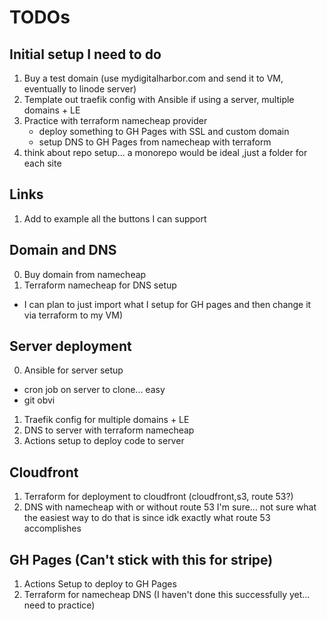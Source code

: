 # TODOs


## Initial setup I need to do

1. Buy a test domain (use mydigitalharbor.com and send it to VM, eventually to linode server)
2. Template out traefik config with Ansible if using a server, multiple domains + LE
3. Practice with terraform namecheap provider
    * deploy something to GH Pages with SSL and custom domain 
    * setup DNS to GH Pages from namecheap with terraform
4. think about repo setup... a monorepo would be ideal ,just a folder for each site

## Links

1. Add to example all the buttons I can support

## Domain and DNS

0. Buy domain from namecheap
1. Terraform namecheap for DNS setup
  * I can plan to just import what I setup for GH pages and then change it via terraform to my VM)
## Server deployment

0. Ansible for server setup
  * cron job on server to clone... easy
  * git obvi
1. Traefik config for multiple domains + LE
2. DNS to server with terraform namecheap
3. Actions setup to deploy code to server

## Cloudfront

1. Terraform for deployment to cloudfront (cloudfront,s3, route 53?)
2. DNS with namecheap with or without route 53 I'm sure... not sure what the easiest way to do that is since idk exactly what route 53 accomplishes

## GH Pages (Can't stick with this for stripe)

1. Actions Setup to deploy to GH Pages
2. Terraform for namecheap DNS (I haven't done this successfully yet... need to practice)

